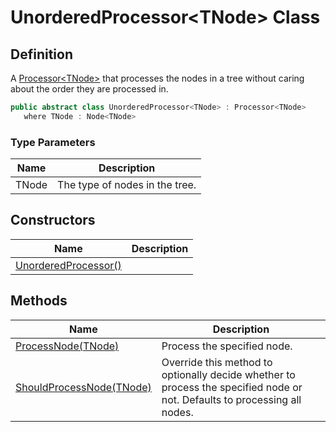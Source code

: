 # UnorderedProcessor&lt;TNode&gt; Class
## Definition

A [Processor&lt;TNode&gt;](MrKWatkins.Ast.Processing.Processor-1.md) that processes the nodes in a tree without caring about the order they are processed in.

```c#
public abstract class UnorderedProcessor<TNode> : Processor<TNode>
   where TNode : Node<TNode>
```

### Type Parameters

| Name | Description |
| ---- | ----------- |
| TNode | The type of nodes in the tree. |

## Constructors

| Name | Description |
| ---- | ----------- |
| [UnorderedProcessor()](MrKWatkins.Ast.Processing.UnorderedProcessor-1.-ctor.md) |  |

## Methods

| Name | Description |
| ---- | ----------- |
| [ProcessNode(TNode)](MrKWatkins.Ast.Processing.UnorderedProcessor-1.ProcessNode.md) | Process the specified node. |
| [ShouldProcessNode(TNode)](MrKWatkins.Ast.Processing.UnorderedProcessor-1.ShouldProcessNode.md) | Override this method to optionally decide whether to process the specified node or not. Defaults to processing all nodes. |

